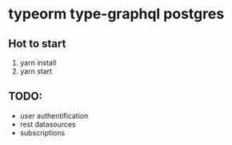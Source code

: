 # typeorm type-graphql postgres

## Hot to start
1. yarn install
1. yarn start

## TODO:
* user authentification
* rest datasources
* subscriptions
